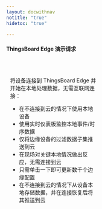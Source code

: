 ```yaml
---
layout: docwithnav
notitle: "true"
hidetoc: "true"

---
```


<h4 class="text-center pt-2 pb-2" style="width: 100%">ThingsBoard Edge 演示请求</h4>
<div style="display: flex;">
    <div style="width: 50%; margin: 30px 10px 0;">
        <div class="pricing-square-description">
            <p>将设备连接到 ThingsBoard Edge 并开始在本地处理数据，无需互联网连接：</p>
        </div>
        <ul>
            <li class="pricing-square-item">在不连接到云的情况下使用本地设备</li>
            <li class="pricing-square-item">使用实时仪表板监控本地事件/时序数据</li>
            <li class="pricing-square-item">仅将边缘设备的过滤数据子集推送到云</li>
            <li class="pricing-square-item">在现场对关键本地情况做出反应，无需连接到云</li>
            <li class="pricing-square-item">只需单击一下即可更新数千个边缘配置</li>
            <li class="pricing-square-item">在不连接到云的情况下从设备本地存储数据，并在连接恢复后将其推送到云</li>
        </ul>
    </div>
    <div style="width: 50%; margin: 0 10px 0;">
        <div class="ml-form-embed"
             data-account="1017142:w0j5m5g7f5"
             data-form="1575980:e2f1u0">
        </div>
    </div>
</div>

<script type="text/javascript">
    (function(m,a,i,l,e,r){ m['MailerLiteObject']=e;function f(){
            var c={ a:arguments,q:[]};var r=this.push(c);return "number"!=typeof r?r:f.bind(c.q);}
            f.q=f.q||[];m[e]=m[e]||f.bind(f.q);m[e].q=m[e].q||f.q;r=a.createElement(i);
            var _=a.getElementsByTagName(i)[0];r.async=1;r.src=l+'?v'+(~~(new Date().getTime()/1000000));
            _.parentNode.insertBefore(r,_);})(window, document, 'script', 'https://static.mailerlite.com/js/universal.js', 'ml');
    
        var ml_account = ml('accounts', '1017142', 'w0j5m5g7f5', 'load');
</script>